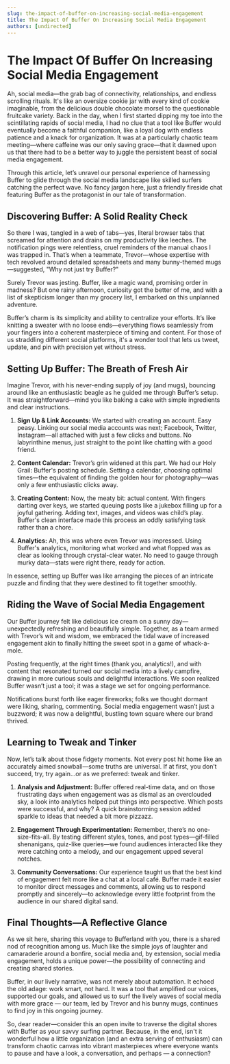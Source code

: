 ```yaml
---
slug: the-impact-of-buffer-on-increasing-social-media-engagement
title: The Impact Of Buffer On Increasing Social Media Engagement
authors: [undirected]
---
```



# The Impact Of Buffer On Increasing Social Media Engagement

Ah, social media—the grab bag of connectivity, relationships, and endless scrolling rituals. It's like an oversize cookie jar with every kind of cookie imaginable, from the delicious double chocolate morsel to the questionable fruitcake variety. Back in the day, when I first started dipping my toe into the scintillating rapids of social media, I had no clue that a tool like Buffer would eventually become a faithful companion, like a loyal dog with endless patience and a knack for organization. It was at a particularly chaotic team meeting—where caffeine was our only saving grace—that it dawned upon us that there had to be a better way to juggle the persistent beast of social media engagement.

Through this article, let’s unravel our personal experience of harnessing Buffer to glide through the social media landscape like skilled surfers catching the perfect wave. No fancy jargon here, just a friendly fireside chat featuring Buffer as the protagonist in our tale of transformation.

## Discovering Buffer: A Solid Reality Check

So there I was, tangled in a web of tabs—yes, literal browser tabs that screamed for attention and drains on my productivity like leeches. The notification pings were relentless, cruel reminders of the manual chaos I was trapped in. That’s when a teammate, Trevor—whose expertise with tech revolved around detailed spreadsheets and many bunny-themed mugs—suggested, "Why not just try Buffer?"

Surely Trevor was jesting. Buffer, like a magic wand, promising order in madness? But one rainy afternoon, curiosity got the better of me, and with a list of skepticism longer than my grocery list, I embarked on this unplanned adventure.

Buffer’s charm is its simplicity and ability to centralize your efforts. It’s like knitting a sweater with no loose ends—everything flows seamlessly from your fingers into a coherent masterpiece of timing and content. For those of us straddling different social platforms, it's a wonder tool that lets us tweet, update, and pin with precision yet without stress.

## Setting Up Buffer: The Breath of Fresh Air

Imagine Trevor, with his never-ending supply of joy (and mugs), bouncing around like an enthusiastic beagle as he guided me through Buffer’s setup. It was straightforward—mind you like baking a cake with simple ingredients and clear instructions.

1. **Sign Up & Link Accounts:** We started with creating an account. Easy peasy. Linking our social media accounts was next; Facebook, Twitter, Instagram—all attached with just a few clicks and buttons. No labyrinthine menus, just straight to the point like chatting with a good friend.

2. **Content Calendar:** Trevor’s grin widened at this part. We had our Holy Grail: Buffer's posting schedule. Setting a calendar, choosing optimal times—the equivalent of finding the golden hour for photography—was only a few enthusiastic clicks away.

3. **Creating Content:** Now, the meaty bit: actual content. With fingers darting over keys, we started queuing posts like a jukebox filling up for a joyful gathering. Adding text, images, and videos was child’s play. Buffer's clean interface made this process an oddly satisfying task rather than a chore.

4. **Analytics:** Ah, this was where even Trevor was impressed. Using Buffer's analytics, monitoring what worked and what flopped was as clear as looking through crystal-clear water. No need to gauge through murky data—stats were right there, ready for action.

In essence, setting up Buffer was like arranging the pieces of an intricate puzzle and finding that they were destined to fit together smoothly. 

## Riding the Wave of Social Media Engagement

Our Buffer journey felt like delicious ice cream on a sunny day—unexpectedly refreshing and beautifully simple. Together, as a team armed with Trevor’s wit and wisdom, we embraced the tidal wave of increased engagement akin to finally hitting the sweet spot in a game of whack-a-mole.

Posting frequently, at the right times (thank you, analytics!), and with content that resonated turned our social media into a lively campfire, drawing in more curious souls and delightful interactions. We soon realized Buffer wasn’t just a tool; it was a stage we set for ongoing performance. 

Notifications burst forth like eager fireworks; folks we thought dormant were liking, sharing, commenting. Social media engagement wasn’t just a buzzword; it was now a delightful, bustling town square where our brand thrived.

## Learning to Tweak and Tinker

Now, let’s talk about those fidgety moments. Not every post hit home like an accurately aimed snowball—some truths are universal. If at first, you don’t succeed, try, try again...or as we preferred: tweak and tinker.

1. **Analysis and Adjustment:** Buffer offered real-time data, and on those frustrating days when engagement was as dismal as an overclouded sky, a look into analytics helped put things into perspective. Which posts were successful, and why? A quick brainstorming session added sparkle to ideas that needed a bit more pizzazz.

2. **Engagement Through Experimentation:** Remember, there’s no one-size-fits-all. By testing different styles, tones, and post types—gif-filled shenanigans, quiz-like queries—we found audiences interacted like they were catching onto a melody, and our engagement upped several notches.

3. **Community Conversations:** Our experience taught us that the best kind of engagement felt more like a chat at a local café. Buffer made it easier to monitor direct messages and comments, allowing us to respond promptly and sincerely—to acknowledge every little footprint from the audience in our shared digital sand.

## Final Thoughts—A Reflective Glance

As we sit here, sharing this voyage to Bufferland with you, there is a shared nod of recognition among us. Much like the simple joys of laughter and camaraderie around a bonfire, social media and, by extension, social media engagement, holds a unique power—the possibility of connecting and creating shared stories.

Buffer, in our lively narrative, was not merely about automation. It echoed the old adage: work smart, not hard. It was a tool that amplified our voices, supported our goals, and allowed us to surf the lively waves of social media with more grace — our team, led by Trevor and his bunny mugs, continues to find joy in this ongoing journey.

So, dear reader—consider this an open invite to traverse the digital shores with Buffer as your savvy surfing partner. Because, in the end, isn't it wonderful how a little organization (and an extra serving of enthusiasm) can transform chaotic canvas into vibrant masterpieces where everyone wants to pause and have a look, a conversation, and perhaps — a connection?